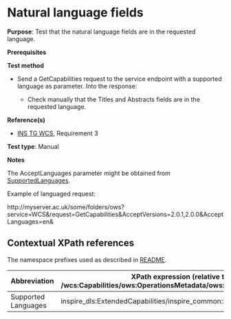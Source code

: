 # Natural language fields

**Purpose**: Test that the natural language fields are in the requested language.

**Prerequisites**

**Test method**

* Send a GetCapabilities request to the service endpoint with a supported language as parameter. Into the response:

	* Check manually that the Titles and Abstracts fields are in the requested language.

**Reference(s)**

* [INS TG WCS](https://inspire.ec.europa.eu/id/document/tg/download-wcs), Requirement 3

**Test type**: Manual

**Notes**

The AcceptLanguages parameter might be obtained from [SupportedLanguages](#SupportedLanguages).

Example of languaged request:

http://<i></i>myserver<i></i>.ac.uk/some/folders/ows?service=WCS&request=GetCapabilities&AcceptVersions=2.0.1,2.0.0&AcceptLanguages=en&

## Contextual XPath references

The namespace prefixes used as described in [README](http://inspire.ec.europa.eu/id/ats/download-wcs/1.0/wcs-core/README#namespaces).

| Abbreviation                                               |  XPath expression (relative to /wcs:Capabilities/ows:OperationsMetadata/ows:ExtendedCapabilities) |
| --------------------------------------------------- | -------------------------------------------------------------- |
| Supported Languages <a name="supportedLanguages"></a> | inspire_dls:ExtendedCapabilities/inspire_common:SupportedLanguages |
